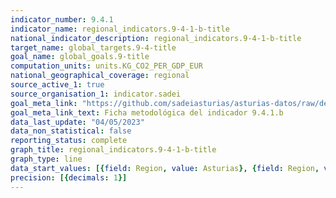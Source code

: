 ```yaml
---
indicator_number: 9.4.1
indicator_name: regional_indicators.9-4-1-b-title
national_indicator_description: regional_indicators.9-4-1-b-title
target_name: global_targets.9-4-title
goal_name: global_goals.9-title
computation_units: units.KG_CO2_PER_GDP_EUR
national_geographical_coverage: regional
source_active_1: true
source_organisation_1: indicator.sadei
goal_meta_link: "https://github.com/sadeiasturias/asturias-datos/raw/develop/descargas/metodologia/9.4.1.b.pdf"
goal_meta_link_text: Ficha metodológica del indicador 9.4.1.b
data_last_update: "04/05/2023"
data_non_statistical: false
reporting_status: complete
graph_title: regional_indicators.9-4-1-b-title
graph_type: line
data_start_values: [{field: Region, value: Asturias}, {field: Region, value: España}]
precision: [{decimals: 1}]
---
```

